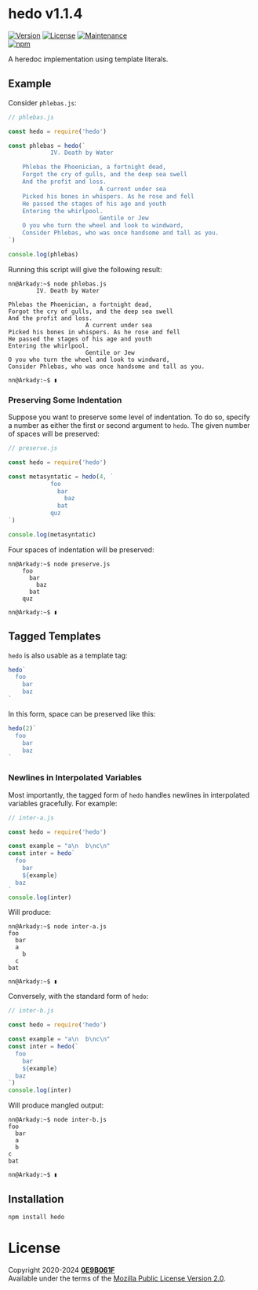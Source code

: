 # **hedo** v1.1.4
[![Version][icon-ver]][repo]
[![License][icon-lic]][license]
[![Maintenance][icon-mnt]][commits]<br/>
[![npm][icon-npm]][npm]

A heredoc implementation using template literals.

## Example

Consider `phlebas.js`:

```js
// phlebas.js

const hedo = require('hedo')

const phlebas = hedo(`
            IV. Death by Water

    Phlebas the Phoenician, a fortnight dead,
    Forgot the cry of gulls, and the deep sea swell
    And the profit and loss.
                          A current under sea
    Picked his bones in whispers. As he rose and fell
    He passed the stages of his age and youth
    Entering the whirlpool.
                          Gentile or Jew
    O you who turn the wheel and look to windward,
    Consider Phlebas, who was once handsome and tall as you.
`)

console.log(phlebas)
```

Running this script will give the following result:

```console
nn@Arkady:~$ node phlebas.js
        IV. Death by Water

Phlebas the Phoenician, a fortnight dead,
Forgot the cry of gulls, and the deep sea swell
And the profit and loss.
                      A current under sea
Picked his bones in whispers. As he rose and fell
He passed the stages of his age and youth
Entering the whirlpool.
                      Gentile or Jew
O you who turn the wheel and look to windward,
Consider Phlebas, who was once handsome and tall as you.

nn@Arkady:~$ ▮
```

### Preserving Some Indentation

Suppose you want to preserve some level of indentation. To do so, specify a
number as either the first or second argument to `hedo`. The given number of
spaces will be preserved:

```js
// preserve.js

const hedo = require('hedo')

const metasyntatic = hedo(4, `
            foo
              bar
                baz
              bat
            quz
`)

console.log(metasyntatic)
```

Four spaces of indentation will be preserved:

```console
nn@Arkady:~$ node preserve.js
    foo
      bar
        baz
      bat
    quz

nn@Arkady:~$ ▮
```

## Tagged Templates

`hedo` is also usable as a template tag:

```js
hedo`
  foo
    bar
    baz
`
```

In this form, space can be preserved like this:

```js
hedo(2)`
  foo
    bar
    baz
`
```

### Newlines in Interpolated Variables

Most importantly, the tagged form of `hedo` handles newlines in interpolated
variables gracefully. For example:

```js
// inter-a.js

const hedo = require('hedo')

const example = "a\n  b\nc\n"
const inter = hedo`
  foo
    bar
    ${example}
  baz
`
console.log(inter)
```

Will produce:

```console
nn@Arkady:~$ node inter-a.js
foo
  bar
  a
    b
  c
bat

nn@Arkady:~$ ▮
```

Conversely, with the standard form of `hedo`:

```js
// inter-b.js

const hedo = require('hedo')

const example = "a\n  b\nc\n"
const inter = hedo(`
  foo
    bar
    ${example}
  baz
`)
console.log(inter)
```

Will produce mangled output:

```console
nn@Arkady:~$ node inter-b.js
foo
  bar
  a
  b
c
bat

nn@Arkady:~$ ▮
```

## Installation

```shell
npm install hedo
```

# License

Copyright 2020-2024 **[0E9B061F][gh]**<br/>
Available under the terms of the [Mozilla Public License Version 2.0][license].


[gh]:https://github.com/0E9B061F
[repo]:https://github.com/0E9B061F/hedo
[npm]:https://www.npmjs.com/package/hedo
[commits]:https://github.com/0E9B061F/hedo/commits/master
[license]:https://github.com/0E9B061F/hedo/blob/master/LICENSE

[icon-ver]:https://img.shields.io/github/package-json/v/0E9B061F/hedo.svg?style=flat-square&logo=github&color=%236e7fd2
[icon-npm]:https://img.shields.io/npm/v/hedo.svg?style=flat-square&color=%23de2657
[icon-lic]:https://img.shields.io/github/license/0E9B061F/hedo.svg?style=flat-square&color=%236e7fd2
[icon-mnt]:https://img.shields.io/maintenance/yes/2024.svg?style=flat-square

